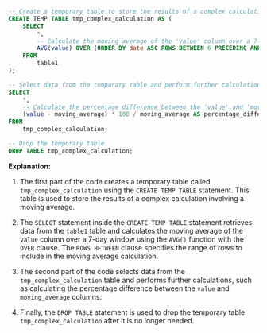```sql
-- Create a temporary table to store the results of a complex calculation.
CREATE TEMP TABLE tmp_complex_calculation AS (
    SELECT
        *,
        -- Calculate the moving average of the 'value' column over a 7-day window.
        AVG(value) OVER (ORDER BY date ASC ROWS BETWEEN 6 PRECEDING AND CURRENT ROW) AS moving_average
    FROM
        table1
);

-- Select data from the temporary table and perform further calculations.
SELECT
    *,
    -- Calculate the percentage difference between the 'value' and 'moving_average' columns.
    (value - moving_average) * 100 / moving_average AS percentage_difference
FROM
    tmp_complex_calculation;

-- Drop the temporary table.
DROP TABLE tmp_complex_calculation;
```

**Explanation:**

1. The first part of the code creates a temporary table called `tmp_complex_calculation` using the `CREATE TEMP TABLE` statement. This table is used to store the results of a complex calculation involving a moving average.

2. The `SELECT` statement inside the `CREATE TEMP TABLE` statement retrieves data from the `table1` table and calculates the moving average of the `value` column over a 7-day window using the `AVG()` function with the `OVER` clause. The `ROWS BETWEEN` clause specifies the range of rows to include in the moving average calculation.

3. The second part of the code selects data from the `tmp_complex_calculation` table and performs further calculations, such as calculating the percentage difference between the `value` and `moving_average` columns.

4. Finally, the `DROP TABLE` statement is used to drop the temporary table `tmp_complex_calculation` after it is no longer needed.